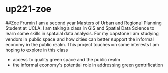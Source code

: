 # up221-zoe
##Zoe Frumin
I am a second year Masters of Urban and Regional Planning Student at UCLA. I am taking a class in GIS and Spatial Data Science to learn some skills in spataial data analysis. For my capstone I am studying vendors in public space and how cities can better support the informal economy in the public realm. This project touches on some interests I am hoping to explore in this class
- access to quality green space and the public realm
- the informal economy's potential role in addressing green gentrification

